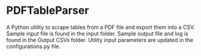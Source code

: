 # PDFTableParser
A Python utility to scrape tables from a PDF file and export them into a CSV. 
Sample input file is found in the input folder.
Sample output file and log is found in the Output CSVs folder. 
Utility input parameters are updated in the configurations.py file.
